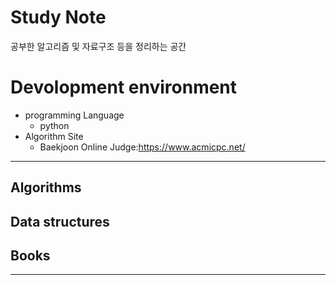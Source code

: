 Study Note 
===========
공부한 알고리즘 및 자료구조 등을 정리하는 공간
# Devolopment environment
* programming Language
    * python
* Algorithm Site
    * Baekjoon Online Judge:https://www.acmicpc.net/
<hr/>

## Algorithms 
## Data structures
## Books
<hr/>